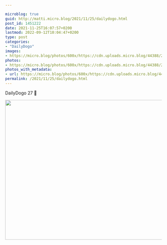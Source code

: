```yaml
---

microblog: true
guid: http://matti.micro.blog/2021/11/25/dailydogo.html
post_id: 1451222
date: 2021-11-25T16:07:57+0200
lastmod: 2022-09-12T10:04:47+0200
type: post
categories:
- "DailyDogo"
images:
- https://micro.blog/photos/600x/https://cdn.uploads.micro.blog/44388/2021/39f20be4ed.jpg
photos:
- https://micro.blog/photos/600x/https://cdn.uploads.micro.blog/44388/2021/39f20be4ed.jpg
photos_with_metadata:
- url: https://micro.blog/photos/600x/https://cdn.uploads.micro.blog/44388/2021/39f20be4ed.jpg
permalink: /2021/11/25/dailydogo.html
---
```

DailyDogo 27 🐶

<img src="/media/uploads/2021/39f20be4ed.jpg" width="600" height="450" alt="" />

